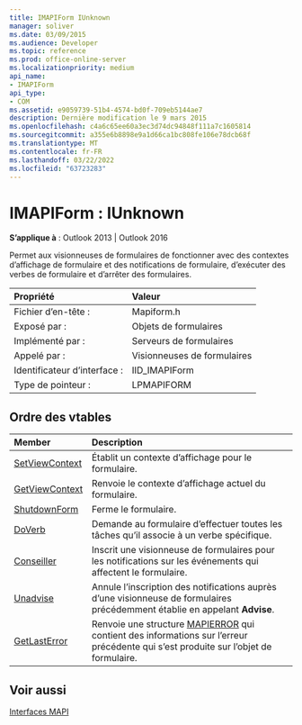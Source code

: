```yaml
---
title: IMAPIForm IUnknown
manager: soliver
ms.date: 03/09/2015
ms.audience: Developer
ms.topic: reference
ms.prod: office-online-server
ms.localizationpriority: medium
api_name:
- IMAPIForm
api_type:
- COM
ms.assetid: e9059739-51b4-4574-bd0f-709eb5144ae7
description: Dernière modification le 9 mars 2015
ms.openlocfilehash: c4a6c65ee60a3ec3d74dc94848f111a7c1605814
ms.sourcegitcommit: a355e6b8898e9a1d66ca1bc808fe106e78dcb68f
ms.translationtype: MT
ms.contentlocale: fr-FR
ms.lasthandoff: 03/22/2022
ms.locfileid: "63723283"
---
```

# <a name="imapiform--iunknown"></a>IMAPIForm : IUnknown

  
  
**S’applique à** : Outlook 2013 | Outlook 2016 
  
Permet aux visionneuses de formulaires de fonctionner avec des contextes d’affichage de formulaire et des notifications de formulaire, d’exécuter des verbes de formulaire et d’arrêter des formulaires.
  
|Propriété |Valeur |
|:-----|:-----|
|Fichier d’en-tête :  <br/> |Mapiform.h  <br/> |
|Exposé par :  <br/> |Objets de formulaires  <br/> |
|Implémenté par :  <br/> |Serveurs de formulaires  <br/> |
|Appelé par :  <br/> |Visionneuses de formulaires  <br/> |
|Identificateur d’interface :  <br/> |IID_IMAPIForm  <br/> |
|Type de pointeur :  <br/> |LPMAPIFORM  <br/> |
   
## <a name="vtable-order"></a>Ordre des vtables

|Member |Description |
|:-----|:-----|
|[SetViewContext](imapiform-setviewcontext.md) <br/> |Établit un contexte d’affichage pour le formulaire. |
|[GetViewContext](imapiform-getviewcontext.md) <br/> |Renvoie le contexte d’affichage actuel du formulaire. |
|[ShutdownForm](imapiform-shutdownform.md) <br/> |Ferme le formulaire. |
|[DoVerb](imapiform-doverb.md) <br/> |Demande au formulaire d’effectuer toutes les tâches qu’il associe à un verbe spécifique. |
|[Conseiller](imapiform-advise.md) <br/> |Inscrit une visionneuse de formulaires pour les notifications sur les événements qui affectent le formulaire. |
|[Unadvise](imapiform-unadvise.md) <br/> |Annule l’inscription des notifications auprès d’une visionneuse de formulaires précédemment établie en appelant **Advise**. |
|[GetLastError](imapiform-getlasterror.md) <br/> |Renvoie une structure [MAPIERROR](mapierror.md) qui contient des informations sur l’erreur précédente qui s’est produite sur l’objet de formulaire. |
   
## <a name="see-also"></a>Voir aussi



[Interfaces MAPI](mapi-interfaces.md)

